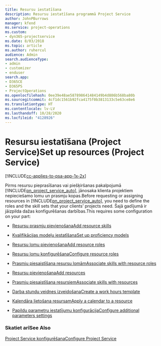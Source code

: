 ```yaml
---
title: Resursu iestatīšana
description: Resursu iestatīšana programmā Project Service
author: JohnPBurrows
manager: kfend
ms.service: project-operations
ms.custom:
- dyn365-projectservice
ms.date: 8/03/2018
ms.topic: article
ms.author: ruhercul
audience: Admin
search.audienceType:
- admin
- customizer
- enduser
search.app:
- D365CE
- D365PS
- ProjectOperations
ms.openlocfilehash: 0ee39e48ae587898641484149b4d886b568ba80b
ms.sourcegitcommit: 4cf1dc1561b92fca4175f0b3813133c5e63ce8e6
ms.translationtype: HT
ms.contentlocale: lv-LV
ms.lasthandoff: 10/28/2020
ms.locfileid: "4128926"
---
```

# <a name="set-up-resources-project-service"></a><span data-ttu-id="4e2e5-103">Resursu iestatīšana (Project Service)</span><span class="sxs-lookup"><span data-stu-id="4e2e5-103">Set up resources (Project Service)</span></span>

[!INCLUDE[cc-applies-to-psa-app-1x-2x](../includes/cc-applies-to-psa-app-1x-2x.md)]

<span data-ttu-id="4e2e5-104">Pirms resursu pieprasīšanas vai piešķiršanas pakalpojumā [!INCLUDE[pn_project_service_auto](../includes/pn-project-service-auto.md)], jānosaka klienta projektiem nepieciešamo lomu un prasmju kopas.</span><span class="sxs-lookup"><span data-stu-id="4e2e5-104">Before requesting or assigning resources in [!INCLUDE[pn_project_service_auto](../includes/pn-project-service-auto.md)], you need to define the roles and the skill sets that your clients’ projects need.</span></span> <span data-ttu-id="4e2e5-105">Šajā gadījumā ir jāizpilda dažas konfigurēšanas darbības.</span><span class="sxs-lookup"><span data-stu-id="4e2e5-105">This requires some configuration on your part:</span></span>  
  
-   [<span data-ttu-id="4e2e5-106">Resursu prasmju pievienošana</span><span class="sxs-lookup"><span data-stu-id="4e2e5-106">Add resource skills</span></span>](../psa/add-resource-skills.md)  
  
-   [<span data-ttu-id="4e2e5-107">Kvalifikācijas modeļu iestatīšana</span><span class="sxs-lookup"><span data-stu-id="4e2e5-107">Set up proficiency models</span></span>](../psa/set-up-proficiency-models.md)  
  
-   [<span data-ttu-id="4e2e5-108">Resursu lomu pievienošana</span><span class="sxs-lookup"><span data-stu-id="4e2e5-108">Add resource roles</span></span>](../psa/add-resource-roles.md)  
  
-   [<span data-ttu-id="4e2e5-109">Resursu lomu konfigurēšana</span><span class="sxs-lookup"><span data-stu-id="4e2e5-109">Configure resource roles</span></span>](../psa/configure-resource-roles.md)  
  
-   [<span data-ttu-id="4e2e5-110">Prasmju piesaistīšana resursu lomām</span><span class="sxs-lookup"><span data-stu-id="4e2e5-110">Associate skills with resource roles</span></span>](../psa/associate-skills-with-resource-roles.md)  
  
-   [<span data-ttu-id="4e2e5-111">Resursu pievienošana</span><span class="sxs-lookup"><span data-stu-id="4e2e5-111">Add resources</span></span>](../psa/add-resources.md)  
  
-   [<span data-ttu-id="4e2e5-112">Prasmju piesaistīšana resursiem</span><span class="sxs-lookup"><span data-stu-id="4e2e5-112">Associate skills with resources</span></span>](../psa/associate-skills-with-resources.md)  
  
-   [<span data-ttu-id="4e2e5-113">Darba stundu veidnes izveidošana</span><span class="sxs-lookup"><span data-stu-id="4e2e5-113">Create a work hours template</span></span>](../psa/create-work-hours-template.md)  
  
-   [<span data-ttu-id="4e2e5-114">Kalendāra lietošana resursam</span><span class="sxs-lookup"><span data-stu-id="4e2e5-114">Apply a calendar to a resource</span></span>](../psa/apply-calendar-resource.md)  
  
-   [<span data-ttu-id="4e2e5-115">Papildu parametru iestatījumu konfigurācija</span><span class="sxs-lookup"><span data-stu-id="4e2e5-115">Configure additional parameters settings</span></span>](../psa/configure-additional-parameters-settings.md)  
  
### <a name="see-also"></a><span data-ttu-id="4e2e5-116">Skatiet arī</span><span class="sxs-lookup"><span data-stu-id="4e2e5-116">See Also</span></span>  
 [<span data-ttu-id="4e2e5-117">Project Service konfigurēšana</span><span class="sxs-lookup"><span data-stu-id="4e2e5-117">Configure Project Service</span></span>](../psa/configure.md)
